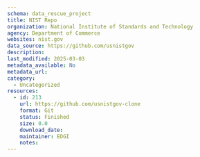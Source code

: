 ```yaml
---
schema: data_rescue_project 
title: NIST Repo
organization: National Institute of Standards and Technology
agency: Department of Commerce
websites: nist.gov
data_source: https://github.com/usnistgov
description: 
last_modified: 2025-03-03
metadata_available: No
metadata_url: 
category:
  - Uncategorized
resources:
  - id: 213
    url: https://github.com/usnistgov-clone
    format: Git
    status: Finished
    size: 0.0
    download_date: 
    maintainer: EDGI
    notes: 
---
```

